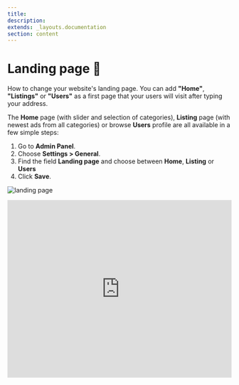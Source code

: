 ```yaml
---
title:
description:
extends: _layouts.documentation
section: content
---
```


# Landing page 📄

How to change your website's landing page. You can add **"Home"**, **"Listings"** or **"Users"** as a first page that your users will visit after typing your address. 

The **Home**  page (with slider and selection of categories),  **Listing**  page (with newest ads from all categories) or browse  **Users**  profile are all available in a few simple steps:

1.  Go to  **Admin Panel**.
2.  Choose  **Settings > General**.
3.  Find the field **Landing page** and choose between  **Home**,  **Listing**  or  **Users**
4.  Click  **Save**.

![landing page](/assets/images/landing%20page.png)


<iframe width="100%" height="400px" src="https://www.youtube.com/embed/nPIkekJakTQ" title="Yclas video" frameborder="0" allow="accelerometer; autoplay; clipboard-write; encrypted-media; gyroscope; picture-in-picture" allowfullscreen></iframe>
 
